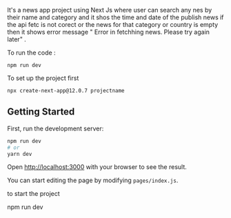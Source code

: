 It's a news app project using Next Js where user can search any nes by their name and category and it shos the time and date of the publish news if the api fetc is not corect or the news for that category or country is empty then it shows error message " Error in fetchhing news. Please try again later" .

To run the code :
```
npm run dev
```
To set up the project first 
```
npx create-next-app@12.0.7 projectname

```


## Getting Started

First, run the development server:

```bash
npm run dev
# or
yarn dev
```

Open [http://localhost:3000](http://localhost:3000) with your browser to see the result.

You can start editing the page by modifying `pages/index.js`. 

to start the project 

npm run dev
